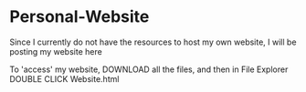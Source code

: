 # Personal-Website
Since I currently do not have the resources to host my own website, I will be posting my website here

To 'access' my website, DOWNLOAD all the files, and then in File Explorer DOUBLE CLICK Website.html
